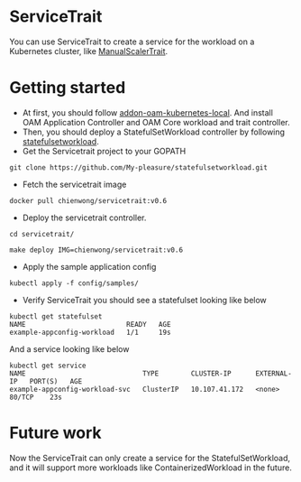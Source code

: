 # ServiceTrait
You can use ServiceTrait to create a service for the workload on a Kubernetes cluster, like [ManualScalerTrait](https://github.com/oam-dev/spec/blob/master/core/traits/manual_scaler_trait.md).
# Getting started
- At first, you should follow [addon-oam-kubernetes-local](https://github.com/crossplane/addon-oam-kubernetes-local). And install OAM Application Controller and OAM Core workload and trait controller.
- Then, you should deploy a StatefulSetWorkload controller by following [statefulsetworkload](https://github.com/My-pleasure/statefulsetworkload#getting-started).
- Get the Servicetrait project to your GOPATH
```
git clone https://github.com/My-pleasure/statefulsetworkload.git
```
- Fetch the servicetrait image
```
docker pull chienwong/servicetrait:v0.6
```
- Deploy the servicetrait controller.
```
cd servicetrait/

make deploy IMG=chienwong/servicetrait:v0.6
```
- Apply the sample application config
```
kubectl apply -f config/samples/
```
- Verify ServiceTrait you should see a statefulset looking like below
```
kubectl get statefulset
NAME                         READY   AGE
example-appconfig-workload   1/1     19s
```
  And a service looking like below
```
kubectl get service
NAME                             TYPE        CLUSTER-IP      EXTERNAL-IP   PORT(S)   AGE
example-appconfig-workload-svc   ClusterIP   10.107.41.172   <none>        80/TCP    23s
```
# Future work
Now the ServiceTrait can only create a service for the StatefulSetWorkload, and it will support more workloads like ContainerizedWorkload in the future.
